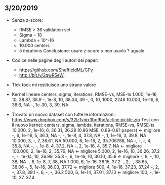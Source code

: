 ﻿## 3/20/2019
* Senza z-score: 
	* RMSE > 36 validation set
	* Sigma = 18
	* Lambda = 10^-16
	* 10.000 centers
	* 5 iterations
	Conclusione: usare z-score o non usarlo ? uguale

* Codice nelle pagine degli autori dei paper:
	* https://github.com/SheffieldML/GPy
	* http://bit.ly/2qwR5eW;
	
* Tick tock mi restituisce uno strano valore

* Kernel lineare
centers, sigma, iterations, RMSE-vs, MSE-ts
1.000, 1e-16, 10, 38.87, 38.9
-, 1e-8, 10, 38.34, 39
-, 0, 10, 1000, 2246
10.000, 1e-16, 6, 38.6, NA
-, 1e-30, 3, 39, NA


* Trovato un nuovo dataset con tutte le informazioni: https://www.dropbox.com/s/32lz1vnjx3bg9hd/airline.pickle.zip
Test con il nuovo kernel:
centers, sigma, lambda, iterations, RMSE-vs, RMSE-ts
10.000, 2, 1e-16, 6, 36.31, 36.28 (0.86 MSE, 0.89-0.81 papers) <- migliore
-, 6, 1e-16, 5, 36.3, NA
-, -, 1e-8, 4, 37.8, NA
-, 1, 1e-16, 3, 39.8, NA
10.000, 3, -, 7, 36.61, NA
50.000, 6, 1e-16, 2, 35.706788, NA
-, -, -, 4, 35.8, NA
-, -, 1e-8, 4, 37.2, NA
-, 2, 1e-16, 4, 35.7, NA <- migliore
100.000, 2, 1e-16, 2, 35.79, NA <- migliore
5.000, 2, 1e-16, 10, 36.26, 37.2
-, -, 1e-14, 10, 36.99, 35.8
-, 6, 1e-16, 10, 36.10, 35.8 <- migliore
-, 8, -, 10, 38, NA
-, 8, 1e-8, 7, 38, NA
1.000, 6, 1e-16, 36.15, 37.2
-, 2, -, 38.65, 38.06
-, 5, 1e-16, 36.03, 37.72 <- migliore
500, 4, 1e-16, 37.23, 37.24
-, 2, -, 37.8, 39.1
-, 6, -, -, 36.2
500, 6, 1e-14, 37.01, 37.13 <- migliore
100, -, 1e-10, 37, 37.4